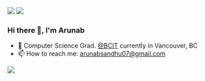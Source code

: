 [<img src="https://img.shields.io/badge/linkedin-%230077B5.svg?&style=for-the-badge&logo=linkedin&logoColor=white" />](https://www.linkedin.com/in/arunab-singh-1a0603205/)
[<img src="https://img.shields.io/badge/github-%2312100E.svg?&style=for-the-badge&logo=github&logoColor=white&color=black" />](https://github.com/ArunabSingh)

### Hi there 👋, I'm Arunab

- 🏢 Computer Science Grad. [@BCIT](https://www.bcit.ca/) currently in Vancouver, BC
- 📫 How to reach me: arunabsandhu07@gmail.com

![](https://komarev.com/ghpvc/?username=ArunabSingh)
